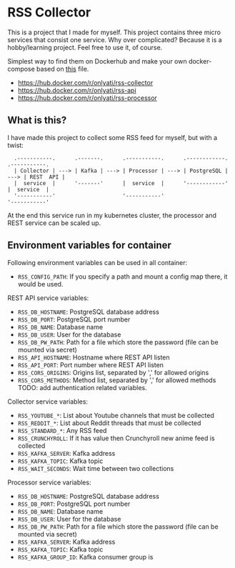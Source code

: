 # RSS Collector

This is a project that I made for myself. This project contains three micro services that consist one service.
Why over complicated? Because it is a hobby/learning project. Feel free to use it, of course.

Simplest way to find them on Dockerhub and make your own docker-compose based on [this](https://github.com/onlyati/rss-collector/blob/main/docker-compose.yaml) file.
- https://hub.docker.com/r/onlyati/rss-collector
- https://hub.docker.com/r/onlyati/rss-api
- https://hub.docker.com/r/onlyati/rss-processor

## What is this?

I have made this project to collect some RSS feed for myself, but with a twist:
```
  .-----------.      .-------.      .-----------.      .------------.      .-----------.
  | Collector | ---> | Kafka | ---> | Processor | ---> | PostgreSQL | ---> | REST  API |
  |  service  |      '-------'      |  service  |      '------------'      |  service  |
  '-----------'                     '-----------'                          '-----------'
```

At the end this service run in my kubernetes cluster, the processor and REST service can be scaled up.

## Environment variables for container

Following environment variables can be used in all container:
- `RSS_CONFIG_PATH`: If you specify a path and mount a config map there, it would be used.

REST API service variables:
- `RSS_DB_HOSTNAME`: PostgreSQL database address
- `RSS_DB_PORT`: PostgreSQL port number
- `RSS_DB_NAME`: Database name
- `RSS_DB_USER`: User for the database
- `RSS_DB_PW_PATH`: Path for a file which store the password (file can be mounted via secret)
- `RSS_API_HOSTNAME`: Hostname where REST API listen
- `RSS_API_PORT`: Port number where REST API listen
- `RSS_CORS_ORIGINS`: Origins list, separated by ',' for allowed origins
- `RSS_CORS_METHODS`: Method list, separated by ',' for allowed methods
TODO: add authentication related variables.

Collector service variables:
- `RSS_YOUTUBE_*`: List about Youtube channels that must be collected
- `RSS_REDDIT_*`: List about Reddit threads that must be collected
- `RSS_STANDARD_*`: Any RSS feed
- `RSS_CRUNCHYROLL`: If it has value then Crunchyroll new anime feed is collected
- `RSS_KAFKA_SERVER`: Kafka address
- `RSS_KAFKA_TOPIC`: Kafka topic
- `RSS_WAIT_SECONDS`: Wait time between two collections

Processor service variables:
- `RSS_DB_HOSTNAME`: PostgreSQL database address
- `RSS_DB_PORT`: PostgreSQL port number
- `RSS_DB_NAME`: Database name
- `RSS_DB_USER`: User for the database
- `RSS_DB_PW_PATH`: Path for a file which store the password (file can be mounted via secret)
- `RSS_KAFKA_SERVER`: Kafka address
- `RSS_KAFKA_TOPIC`: Kafka topic
- `RSS_KAFKA_GROUP_ID`: Kafka consumer group is
